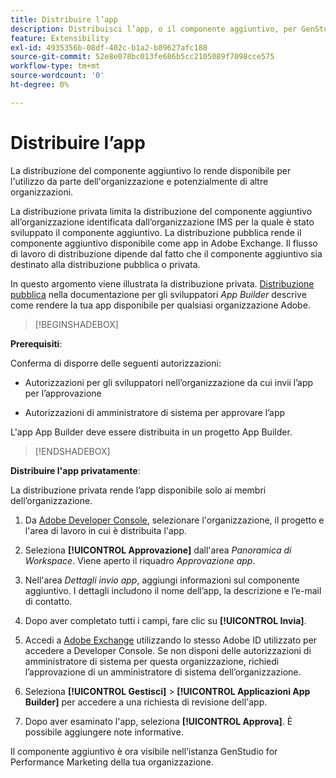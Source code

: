 ```yaml
---
title: Distribuire l’app
description: Distribuisci l’app, o il componente aggiuntivo, per GenStudio for Performance Marketing.
feature: Extensibility
exl-id: 4935356b-08df-402c-b1a2-b89627afc188
source-git-commit: 52e8e078bc013fe686b5cc2105089f7098cce575
workflow-type: tm+mt
source-wordcount: '0'
ht-degree: 0%

---
```


# Distribuire l’app

La distribuzione del componente aggiuntivo lo rende disponibile per l&#39;utilizzo da parte dell&#39;organizzazione e potenzialmente di altre organizzazioni.

La distribuzione privata limita la distribuzione del componente aggiuntivo all’organizzazione identificata dall’organizzazione IMS per la quale è stato sviluppato il componente aggiuntivo. La distribuzione pubblica rende il componente aggiuntivo disponibile come app in Adobe Exchange. Il flusso di lavoro di distribuzione dipende dal fatto che il componente aggiuntivo sia destinato alla distribuzione pubblica o privata.

In questo argomento viene illustrata la distribuzione privata. [Distribuzione pubblica](https://developer.adobe.com/app-builder/docs/guides/distribution/public/) nella documentazione per gli sviluppatori _App Builder_ descrive come rendere la tua app disponibile per qualsiasi organizzazione Adobe.

>[!BEGINSHADEBOX]

**Prerequisiti**:

Conferma di disporre delle seguenti autorizzazioni:

* Autorizzazioni per gli sviluppatori nell’organizzazione da cui invii l’app per l’approvazione

* Autorizzazioni di amministratore di sistema per approvare l’app

L&#39;app App Builder deve essere distribuita in un progetto App Builder.

>[!ENDSHADEBOX]

**Distribuire l&#39;app privatamente**:

La distribuzione privata rende l’app disponibile solo ai membri dell’organizzazione.

1. Da [Adobe Developer Console](https://developer.adobe.com/console/), selezionare l&#39;organizzazione, il progetto e l&#39;area di lavoro in cui è distribuita l&#39;app.

1. Seleziona **[!UICONTROL Approvazione]** dall&#39;area _Panoramica di Workspace_. Viene aperto il riquadro _Approvazione app_.

1. Nell&#39;area _Dettagli invio app_, aggiungi informazioni sul componente aggiuntivo. I dettagli includono il nome dell’app, la descrizione e l’e-mail di contatto.

1. Dopo aver completato tutti i campi, fare clic su **[!UICONTROL Invia]**.

1. Accedi a [Adobe Exchange](https://exchange.adobe.com/) utilizzando lo stesso Adobe ID utilizzato per accedere a Developer Console. Se non disponi delle autorizzazioni di amministratore di sistema per questa organizzazione, richiedi l’approvazione di un amministratore di sistema dell’organizzazione.

1. Seleziona **[!UICONTROL Gestisci]** > **[!UICONTROL Applicazioni App Builder]** per accedere a una richiesta di revisione dell&#39;app.

1. Dopo aver esaminato l&#39;app, seleziona **[!UICONTROL Approva]**. È possibile aggiungere note informative.

Il componente aggiuntivo è ora visibile nell’istanza GenStudio for Performance Marketing della tua organizzazione.
